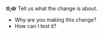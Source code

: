**tl;dr** Tell us what the change is about.

- Why are you making this change?
- How can I test it?
